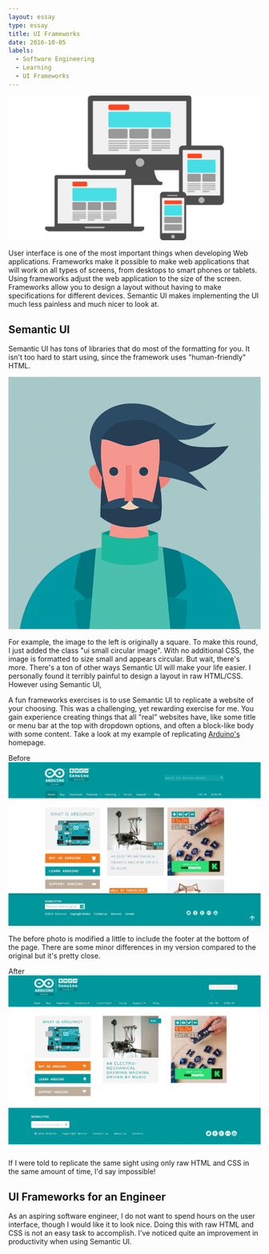 ```yaml
---
layout: essay
type: essay
title: UI Frameworks
date: 2016-10-05
labels:
  - Software Engineering
  - Learning
  - UI Frameworks
---
```

<img class="ui medium centered rounded image" src="../images/ui.png">

User interface is one of the most important things when developing Web applications. Frameworks make it possible to make web applications that will work on all types of screens, from desktops to smart phones or tablets. Using frameworks adjust the web application to the size of the screen. Frameworks allow you to design a layout without having to make specifications for different devices.
Semantic UI makes implementing the UI much less painless and much nicer to look at. 

<!--WHAT ARE UI FRAMEWORKS? -->
<!--WHY DO WE USE THEM? -->
<!--WHY NOT USE RAW HTML & CSS?-->
<!---IT IS A PAIN-->
<!---SEMANTIC UI MAKES THINGS EASY AND PRETTY-->

## Semantic UI

Semantic UI has tons of libraries that do most of the formatting for you. It isn't too hard to start using, since the framework uses "human-friendly" HTML. 


<img class= "ui small floated circular image" src="../images/semantic_profile.png">

For example, the image to the left is originally a square. To make this round, I just added the class "ui small circular image". With no additional CSS, the image is formatted to size small and appears circular.
But wait, there's more. There's a ton of other ways Semantic UI will make your life easier. I personally found it terribly painful to design a layout in raw HTML/CSS. However using Semantic UI, 

A fun frameworks exercises is to use Semantic UI to replicate a website of your choosing. This was a challenging, yet rewarding exercise for me. You gain experience creating things that all "real" websites have, like some title or menu bar at the top with dropdown options, and often a block-like body with some content. Take a look at my example of replicating <a href="https://www.arduino.cc/"> Arduino's</a> homepage.
<!--<img class="ui medium floated image"src="../images/arduino_before">-->
<!--<img class="ui medium floated image"src="../images/arduino_after">-->

<div class="ui one column grid">
  <div class="column">
    <div class="ui fluid image">
      <div class="ui red right ribbon label">
        Before
      </div>
      <img src="/images/arduino_before.JPG">
    </div>
    <p>The before photo is modified a little to include the footer at the bottom of the page. There are some minor differences in my version compared to the original but it's pretty close. </p>
    <div class="ui fluid image">
      <div class="ui red right ribbon label">
        After
      </div>
      <img src="/images/arduino_after.JPG">
    </div>
  </div>
</div>


If I were told to replicate the same sight using only raw HTML and CSS in the same amount of time, I'd say impossible!
## UI Frameworks for an Engineer


<!--SOFFTWARE ENGINEERING BENEFITS:;-->
<!--- BE ABLE TO QUICKLY DEVELOP BEAUTIFUL WEB APPLICATIONS -->
As an aspiring software engineer, I do not want to spend hours on the user interface, though I would like it to look nice. Doing this with raw HTML and CSS is not an easy task to accomplish. I've noticed quite an improvement in productivity when using Semantic UI.
